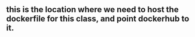 ## this is the location where we need to host the dockerfile for this class, and point dockerhub to it.

